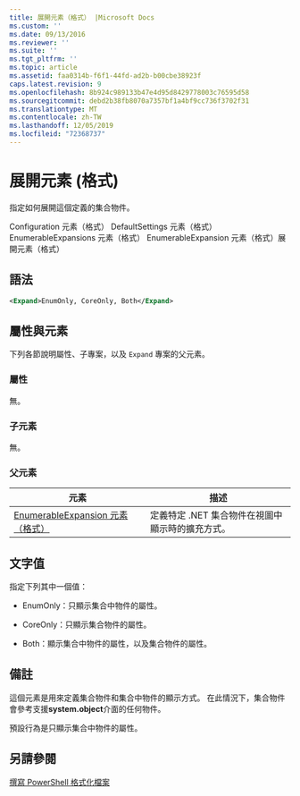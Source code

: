 ```yaml
---
title: 展開元素（格式） |Microsoft Docs
ms.custom: ''
ms.date: 09/13/2016
ms.reviewer: ''
ms.suite: ''
ms.tgt_pltfrm: ''
ms.topic: article
ms.assetid: faa0314b-f6f1-44fd-ad2b-b00cbe38923f
caps.latest.revision: 9
ms.openlocfilehash: 8b924c989133b47e4d95d8429778003c76595d58
ms.sourcegitcommit: debd2b38fb8070a7357bf1a4bf9cc736f3702f31
ms.translationtype: MT
ms.contentlocale: zh-TW
ms.lasthandoff: 12/05/2019
ms.locfileid: "72368737"
---
```

# <a name="expand-element-format"></a>展開元素 (格式)

指定如何展開這個定義的集合物件。

Configuration 元素（格式） DefaultSettings 元素（格式） EnumerableExpansions 元素（格式） EnumerableExpansion 元素（格式）展開元素（格式）

## <a name="syntax"></a>語法

```xml
<Expand>EnumOnly, CoreOnly, Both</Expand>
```

## <a name="attributes-and-elements"></a>屬性與元素

下列各節說明屬性、子專案，以及 `Expand` 專案的父元素。

### <a name="attributes"></a>屬性

無。

### <a name="child-elements"></a>子元素

無。

### <a name="parent-elements"></a>父元素

|元素|描述|
|-------------|-----------------|
|[EnumerableExpansion 元素（格式）](./enumerableexpansion-element-format.md)|定義特定 .NET 集合物件在視圖中顯示時的擴充方式。|

## <a name="text-value"></a>文字值

指定下列其中一個值：

- EnumOnly：只顯示集合中物件的屬性。

- CoreOnly：只顯示集合物件的屬性。

- Both：顯示集合中物件的屬性，以及集合物件的屬性。

## <a name="remarks"></a>備註

這個元素是用來定義集合物件和集合中物件的顯示方式。 在此情況下，集合物件會參考支援**system.object**介面的任何物件。

預設行為是只顯示集合中物件的屬性。

## <a name="see-also"></a>另請參閱

[撰寫 PowerShell 格式化檔案](./writing-a-powershell-formatting-file.md)
